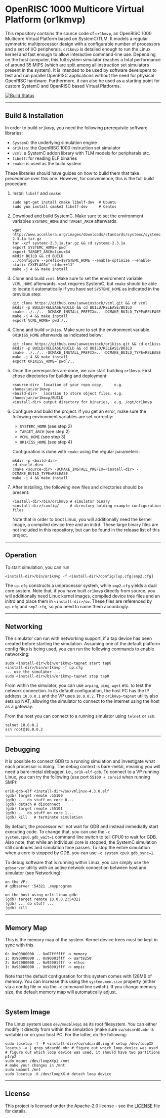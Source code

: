 # OpenRISC 1000 Multicore Virtual Platform (or1kmvp)

This repository contains the source code of `or1kmvp`, an OpenRISC 1000
Multicore Virtual Platform based on SystemC/TLM. It models a regular
symmetric multiprocessor design with a configurable number of processors and
a set of I/O peripherals. `or1kmvp` is detailed enough to run the Linux
kernel and fast enough to allow interactive command-line use.
Depending on the host computer, this full system simulator reaches a total
performance of around 35 MIPS (which are split among all instruction set
simulators present in the system).
It is intended to be used by software developers to test and run parallel
OpenRISC applications without the need for physical OpenRISC hardware.
Furthermore, it can also be used as a starting point for custom SystemC
and OpenRISC based Virtual Platforms.

[![Build Status](https://travis-ci.org/janweinstock/or1kmvp.svg?branch=master)](https://travis-ci.org/janweinstock/or1kmvp)

----
## Build & Installation

In order to build `or1kmvp`, you need the following prerequisite software
libraries:
* `SystemC`: the underlying simulation engine
* `or1kiss`: the OpenRISC 1000 instruction set simulator
* `vcml`: a SystemC addon library with TLM models for peripherals etc.
* `libelf`: for reading ELF binaries
* `cmake`: is used as the build system

These libraries should have guides on how to build them that take precedence
over this one. However, for convenience, this is the full build procedure:

1. Install `libelf` and `cmake`:
    ```
    sudo apt-get install cmake libelf-dev  # Ubuntu
    sudo yum install cmake3 libelf-dev     # Centos
    ```

2. Download and build SystemC. Make sure to set the environment variables
   `SYSTEMC_HOME` and `TARGET_ARCH` afterwards:
    ```
    wget http://www.accellera.org/images/downloads/standards/systemc/systemc-2.3.1a.tar.gz
    tar -xzf systemc-2.3.1a.tar.gz && cd systemc-2.3.1a
    export SYSTEMC_HOME=`pwd`
    export TARGET_ARCH=linux64
    mkdir BUILD && cd BUILD
    ../configure --prefix=$SYSTEMC_HOME --enable-optimize --enable-static CXXFLAGS="-std=c++11"
    make -j 4 && make install
    ```

3. Clone and build `vcml`. Make sure to set the environment variable
   `VCML_HOME` afterwards. `vcml` requires SystemC, but `cmake` should be
   able to locate it automatically if you have set `SYSTEMC_HOME` as indicated
   in the previous step:
   ```
   git clone https://github.com/janweinstock/vcml.git && cd vcml
   mkdir -p BUILD/RELEASE/BUILD && cd BUILD/RELEASE/BUILD
   cmake ../../.. -DCMAKE_INSTALL_PREFIX=.. -DCMAKE_BUILD_TYPE=RELEASE
   make -j 4 && make install
   export VCML_HOME=`pwd`/..
   ```

4. Clone and build `or1kiss`. Make sure to set the environment variable
   `OR1KISS_HOME` afterwards as indicated below:
   ```
   git clone https://github.com/janweinstock/or1kiss.git && cd or1kiss
   mkdir -p BUILD/RELEASE/BUILD && cd BUILD/RELEASE/BUILD
   cmake ../../.. -DCMAKE_INSTALL_PREFIX=.. -DCMAKE_BUILD_TYPE=RELEASE
   make -j 4 && make install
   export OR1KISS_HOME=`pwd`/..
   ```

5. Once the prerequisites are done, we can start building `or1kmvp`. First
   chose directories for building and deployment:
    ```
    <source-dir>  location of your repo copy,     e.g. /home/jan/or1kmvp
    <build-dir>   location to store object files, e.g. /home/jan/or1kmvp/BUILD
    <install-dir> output directory for binaries,  e.g. /opt/or1kmvp
    ```

6. Configure and build the project. If you get an error, make sure the
   following environment variables are set correctly:

   * `SYSTEMC_HOME` (see step 2)
   * `TARGET_ARCH`  (see step 2)
   * `VCML_HOME`    (see step 3)
   * `OR1KISS_HOME` (see step 4)

   Configuration is done with `cmake` using the regular parameters:
   ```
   mkdir -p <build-dir>
   cd <build-dir>
   cmake <source-dir> -DCMAKE_INSTALL_PREFIX=<install-dir> -DCMAKE_BUILD_TYPE=RELEASE
   make -j 4 && make install
   ```

7. After installing, the following new files and directories should be present:
   ```
   <install-dir>/bin/or1kmvp # simulator binary
   <install-dir>/config/     # directory holding example configuration files
   ```
   Note that in order to boot Linux, you will additionally need the kernel
   image, a compiled device tree and an initrd. These large binary files are
   not included in this repository, but can be found in the release list of
   this project.

----
## Operation
To start simulation, you can run
```
<install-dir>/bin/or1kmvp -f <install-dir>/config/[up.cfg|smp2.cfg]
```
The `up.cfg` constructs a uniprocessor system, while `smp2.cfg` yields a
dual core system. Note that, if you have built `or1kmvp` directly from source,
you will additionally need Linux kernel images, compiled device tree files and
an initrd and place them in `<install-dir>/sw`. These files are referenced by
`up.cfg` and `smp2.cfg`, so you need to name them accordingly.

----
## Networking
The simulator can run with networking support, if a tap device has been created
before starting the simulation. Assuming one of the default platform config
files is being used, you can run the following commands to enable networking:
```
sudo <install-dir>/bin/or1kmvp-tapnet start tap0
<install-dir>/bin/or1kmvp -f up.cfg
... use the simulator ...
sudo <install-dir>/bin/or1kmvp-tapnet stop tap0
```

From within the simulator, you can use `arping`, `ping`, `wget` etc. to test
the network connection. In its default configuration, the host PC has the IP
address `10.0.0.1` and the VP uses `10.0.0.2`. The `or1kmvp-tapnet` utility
also sets up NAT, allowing the simulator to connect to the internet using the
host as a gateway.

From the host you can connect to a running simulator using `telnet` or `ssh`:
```
telnet 10.0.0.2
ssh root@10.0.0.2
```

----
## Debugging
It is possible to connect GDB to a running simulation and investigate what each
processor is doing. The debug context is bare-metal, meaning you will need
a bare-metal debugger, i.e., `or1k-elf-gdb`. To connect to a VP running Linux,
you can try the following (use port `55100 + coreid` when running SMP):
```
or1k-gdb-elf <install-dir>/sw/vmlinux-4.3.0.elf
(gdb) target remote :55100
(gdb) ... do stuff on core 0...
(gdb) detach # disconnect
(gdb) target remote :55101
(gdb) ... do stuff on core 1...
(gdb) kill   # terminate simulation
```

By default, the processor will not wait for GDB and instead immediatly start
executing code. To change that, you can use the `-c system.cpu0.gdb_wait=1`
command line switch to tell CPU0 to wait for GDB.
Also note, that while an individual core is stopped, the SystemC simulation
still continues and simulation time passes. To stop the entire simulation when
a core is stopped by GDB, you can use `-c system.cpu0.gdb_sync=1`.

To debug software that is running within Linux, you can simply use the
`gdbserver` utility with an active network connection between host and
simulator (see Networking):

```
on the VP:
# gdbserver :54321 ./myprogram

on the host using or1k-linux-gdb:
(gdb) target remote 10.0.0.2:54321
(gdb) ... do stuff ...
(gdb) kill
```

----
## Memory Map
This is the memory map of the system. Kernel device trees must be kept in sync
with this.

```
0: 0x00000000 .. 0x07ffffff -> memory
1: 0x90000000 .. 0x90001fff -> uart8250
2: 0x92000000 .. 0x92001fff -> ethoc
3: 0x98000000 .. 0x98001fff -> ompic
```
Note that the default configuration for this system comes with 128MB of memory.
You can increase this using the `system.mem.size` property (either via a
config file or via the `-c` command line switch). If you change memory size,
the default memory map will automatically adjust.

----
## System Image
The Linux system uses `dev/mmcblk0p1` as its root filesystem. You can either
modify it directly from within the simulation (make sure `sw/sdcard0.mbr` is
writable) or on your host PC. For the latter, do the following:
```
sudo losetup -f -P <install-dir>/sw/sdcard0.img # setup /dev/loopXX
losetup -a | grep sdcard0.mbr # figure out which loop device was used
# figure out which loop device was used, it should have two partitions p1/p2
sudo mount /dev/loopXXp1 /mnt
# make your changes in /mnt
sudo umount /mnt
sudo losetup -d /dev/loopXX # detach loop device
```

----
## License

This project is licensed under the Apache-2.0 license - see the
[LICENSE](LICENSE) file for details.